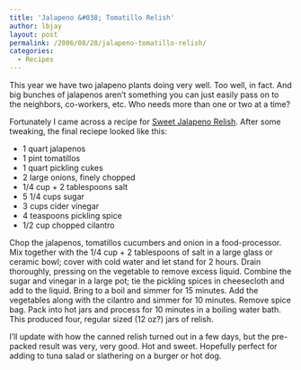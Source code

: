 ```yaml
---
title: 'Jalapeno &#038; Tomatillo Relish'
author: lbjay
layout: post
permalink: /2006/08/28/jalapeno-tomatillo-relish/
categories:
  - Recipes
---
```

<abbr class="unapi-id" title=""><!-- &nbsp; --></abbr> 

This year we have two jalapeno plants doing very well. Too well, in fact. And big bunches of jalapenos aren&#8217;t something you can just easily pass on to the neighbors, co-workers, etc. Who needs more than one or two at a time?

Fortunately I came across a recipe for [Sweet Jalapeno Relish][1]. After some tweaking, the final reciepe looked like this:

  * 1 quart jalapenos
  * 1 pint tomatillos
  * 1 quart pickling cukes
  * 2 large onions, finely chopped
  * 1/4 cup + 2 tablespoons salt
  * 5 1/4 cups sugar
  * 3 cups cider vinegar
  * 4 teaspoons pickling spice
  * 1/2 cup chopped cilantro

Chop the jalapenos, tomatillos cucumbers and onion in a food-processor. Mix together with the 1/4 cup + 2 tablespoons of salt in a large glass or ceramic bowl; cover with cold water and let stand for 2 hours. Drain thoroughly, pressing on the vegetable to remove excess liquid. Combine the sugar and vinegar in a large pot; tie the pickling spices in cheesecloth and add to the liquid. Bring to a boil and simmer for 15 minutes. Add the vegetables along with the cilantro and simmer for 10 minutes. Remove spice bag. Pack into hot jars and process for 10 minutes in a boiling water bath. This produced four, regular sized (12 oz?) jars of relish.

I&#8217;ll update with how the canned relish turned out in a few days, but the pre-packed result was very, very good. Hot and sweet. Hopefully perfect for adding to tuna salad or slathering on a burger or hot dog.

 [1]: http://www.nikibone.com/recipe/jalapeno.html "Sweet Jalapeno Relish"